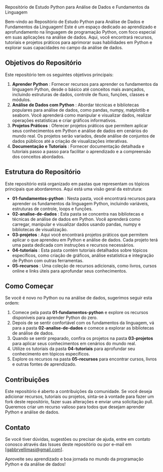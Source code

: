 Repositório de Estudo Python para Análise de Dados e Fundamentos da Linguagem

Bem-vindo ao Repositório de Estudo Python para Análise de Dados e Fundamentos da Linguagem! Este é um espaço dedicado ao aprendizado e aprofundamento na linguagem de programação Python, com foco especial em suas aplicações na análise de dados. Aqui, você encontrará recursos, tutoriais e projetos práticos para aprimorar suas habilidades em Python e explorar suas capacidades no campo da análise de dados.

## Objetivos do Repositório

Este repositório tem os seguintes objetivos principais:

1. **Aprender Python** : Fornecer recursos para aprender os fundamentos da linguagem Python, desde o básico até conceitos mais avançados, incluindo estruturas de dados, controle de fluxo, funções, classes e módulos.
2. **Análise de Dados com Python** : Abordar técnicas e bibliotecas populares para análise de dados, como pandas, numpy, matplotlib e seaborn. Você aprenderá como manipular e visualizar dados, realizar operações estatísticas e criar gráficos informativos.
3. **Projetos Práticos** : Oferecer projetos práticos que permitem aplicar seus conhecimentos em Python e análise de dados em cenários do mundo real. Os projetos serão variados, desde análise de conjuntos de dados públicos até a criação de visualizações interativas.
4. **Documentação e Tutoriais** : Fornecer documentação detalhada e tutoriais passo a passo para facilitar o aprendizado e a compreensão dos conceitos abordados.

## Estrutura do Repositório

Este repositório está organizado em pastas que representam os tópicos principais que abordaremos. Aqui está uma visão geral da estrutura:

* **01-fundamentos-python** : Nesta pasta, você encontrará recursos para aprender os fundamentos da linguagem Python, incluindo variáveis, estruturas de controle, loops e funções.
* **02-analise-de-dados** : Esta pasta se concentra nas bibliotecas e técnicas de análise de dados em Python. Você aprenderá como carregar, manipular e visualizar dados usando pandas, numpy e bibliotecas de visualização.
* **03-projetos** : Aqui você encontrará projetos práticos que permitem aplicar o que aprendeu em Python e análise de dados. Cada projeto terá uma pasta dedicada com instruções e recursos necessários.
* **04-tutoriais** : Esta pasta contém tutoriais detalhados sobre tópicos específicos, como criação de gráficos, análise estatística e integração de Python com outras ferramentas.
* **05-recursos** : Uma coleção de recursos adicionais, como livros, cursos online e links úteis para aprofundar seus conhecimentos.

## Como Começar

Se você é novo no Python ou na análise de dados, sugerimos seguir esta ordem:

1. Comece pela pasta **01-fundamentos-python** e explore os recursos disponíveis para aprender Python do zero.
2. Depois de se sentir confortável com os fundamentos da linguagem, vá para a pasta **02-analise-de-dados** e comece a explorar as bibliotecas de análise de dados.
3. Quando se sentir preparado, confira os projetos na pasta **03-projetos** para aplicar seus conhecimentos em cenários do mundo real.
4. Utilize os tutoriais da pasta **04-tutoriais** para aprofundar seu conhecimento em tópicos específicos.
5. Explore os recursos na pasta **05-recursos** para encontrar cursos, livros e outras fontes de aprendizado.

## Contribuições

Este repositório é aberto a contribuições da comunidade. Se você deseja adicionar recursos, tutoriais ou projetos, sinta-se à vontade para fazer um fork deste repositório, fazer suas alterações e enviar uma solicitação pull. Queremos criar um recurso valioso para todos que desejam aprender Python e análise de dados.

## Contato

Se você tiver dúvidas, sugestões ou precisar de ajuda, entre em contato conosco através das Issues deste repositório ou por e-mail em [gabbryellimasi@gmail.com].

Aproveite seu aprendizado e boa jornada no mundo da programação Python e da análise de dados!
